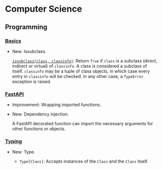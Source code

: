 # Computer Science

## Programming

### [Basics](basics.md)

* New: Issubclass.

    [`issubclass(class, classinfo)`](https://docs.python.org/3/library/functions.html#issubclass):
    Return `True` if `class` is a subclass (direct, indirect or virtual) of
    `classinfo`. A class is considered a subclass of itself. `classinfo` may be a
    tuple of class objects, in which case every entry in `classinfo` will be
    checked. In any other case, a `TypeError` exception is raised.
    

### [FastAPI](fastapi.md)

* Improvement: Wrapping imported functions.
* New: Dependency injection.

    A FastAPI decorated function can import the necessary arguments for other
    functions or objects.
    

### [Typing](typing.md)

* New: Type.

    * `Type[Class]`: Accepts instances of the `Class` and the `Class` itself.